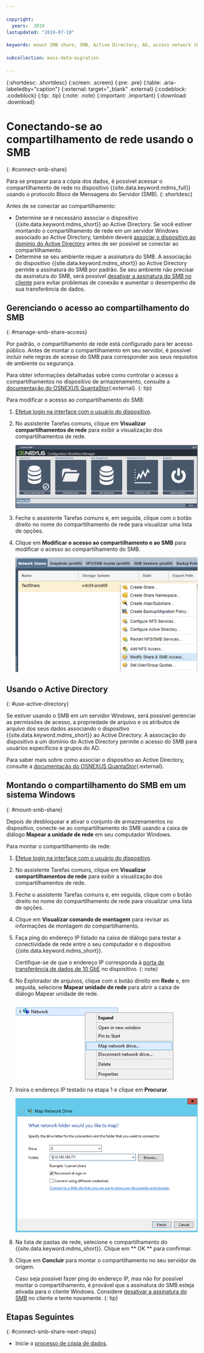 ```yaml
---

copyright:
  years:  2019
lastupdated: "2019-07-10"

keywords: mount SMB share, SMB, Active Directory, AD, access network share, connect to network share

subcollection: mass-data-migration

---
```


{:shortdesc: .shortdesc}
{:screen: .screen}
{:pre: .pre}
{:table: .aria-labeledby="caption"}
{:external: target="_blank" .external}
{:codeblock: .codeblock}
{:tip: .tip}
{:note: .note}
{:important: .important}
{:download: .download}

# Conectando-se ao compartilhamento de rede usando o SMB
{: #connect-smb-share}

Para se preparar para a cópia dos dados, é possível acessar o compartilhamento de rede no dispositivo {{site.data.keyword.mdms_full}} usando o protocolo Bloco de Mensagens do Servidor (SMB).
{: shortdesc}

Antes de se conectar ao compartilhamento:

- Determine se é necessário associar o dispositivo {{site.data.keyword.mdms_short}} ao Active Directory. Se você estiver montando o compartilhamento de rede em um servidor Windows associado ao Active Directory, também deverá [associar o dispositivo ao domínio do Active Directory](#use-active-directory) antes de ser possível se conectar ao compartilhamento.
- Determine se seu ambiente requer a assinatura do SMB. A associação do dispositivo {{site.data.keyword.mdms_short}} ao Active Directory permite a assinatura do SMB por padrão. Se seu ambiente não precisar da assinatura do SMB, será possível [desativar a assinatura do SMB no cliente](/docs/infrastructure/mass-data-migration?topic=mass-data-migration-troubleshooting#unable-to-mount-smb-share) para evitar problemas de conexão e aumentar o desempenho de sua transferência de dados.

## Gerenciando o acesso ao compartilhamento do SMB
{: #manage-smb-share-access}

Por padrão, o compartilhamento de rede está configurado para ter acesso público. Antes de montar o compartilhamento em seu servidor, é possível incluir nele regras de acesso do SMB para corresponder aos seus requisitos de ambiente ou segurança. 

Para obter informações detalhadas sobre como controlar o acesso a compartilhamentos no dispositivo de armazenamento, consulte a [documentação do OSNEXUS QuantaStor](https://wiki.osnexus.com/index.php?title=Network_Shares){:external}.
{: tip}

Para modificar o acesso ao compartilhamento do SMB:

1. [Efetue login na interface com o usuário do dispositivo](/docs/infrastructure/mass-data-migration?topic=mass-data-migration-access-ui#log-in-ui).
2. No assistente Tarefas comuns, clique em **Visualizar compartilhamentos de rede** para exibir a visualização dos compartilhamentos de rede.

   ![Ícones do fluxo de trabalho](images/workflow.png)
3. Feche o assistente Tarefas comuns e, em seguida, clique com o botão direito no nome do compartilhamento de rede para visualizar uma lista de opções. 
4. Clique em **Modificar o acesso ao compartilhamento e ao SMB** para modificar o acesso ao compartilhamento do SMB.

    ![Modificar o acesso ao compartilhamento do SMB](images/add-smb-access.png)

## Usando o Active Directory
{: #use-active-directory}

Se estiver usando o SMB em um servidor Windows, será possível gerenciar as permissões de acesso, a propriedade de arquivo e os atributos de arquivo dos seus dados associando o dispositivo {{site.data.keyword.mdms_short}} ao Active Directory. A associação do dispositivo a um domínio do Active Directory permite o acesso do SMB para usuários específicos e grupos do AD. 

Para saber mais sobre como associar o dispositivo ao Active Directory, consulte a [documentação do OSNEXUS QuantaStor](https://wiki.osnexus.com/index.php?title=Network_Shares#Joining_an_AD_Domain){:external}.

## Montando o compartilhamento do SMB em um sistema Windows
{: #mount-smb-share}

Depois de desbloquear e ativar o conjunto de armazenamentos no dispositivo, conecte-se ao compartilhamento do SMB usando a caixa de diálogo **Mapear a unidade de rede** em seu computador Windows.

Para montar o compartilhamento de rede:

1. [Efetue login na interface com o usuário do dispositivo](/docs/infrastructure/mass-data-migration?topic=mass-data-migration-access-ui#log-in-ui).
2. No assistente Tarefas comuns, clique em **Visualizar compartilhamentos de rede** para exibir a visualização dos compartilhamentos de rede.
3. Feche o assistente Tarefas comuns e, em seguida, clique com o botão direito no nome do compartilhamento de rede para visualizar uma lista de opções. 
4. Clique em **Visualizar comando de montagem** para revisar as informações de montagem do compartilhamento.
5. Faça ping do endereço IP listado na caixa de diálogo para testar a conectividade de rede entre o seu computador e o dispositivo {{site.data.keyword.mdms_short}}.

   Certifique-se de que o endereço IP corresponda à [porta de transferência de dados de 10 GbE](/docs/infrastructure/mass-data-migration?topic=mass-data-migration-device-overview#network-settings) no dispositivo.
   {: note} 
6. No Explorador de arquivos, clique com o botão direito em **Rede** e, em seguida, selecione **Mapear unidade de rede** para abrir a caixa de diálogo Mapear unidade de rede.

   ![Abrir a caixa de diálogo Mapear unidade de rede](images/map-network-drive.png)
7. Insira o endereço IP testado na etapa 1 e clique em **Procurar**.

   ![Conectar-se ao compartilhamento de rede](images/map-network-drive-dialog.png)
8. Na lista de pastas de rede, selecione o compartilhamento do {{site.data.keyword.mdms_short}}. Clique em  ** OK **  para confirmar.
9. Clique em **Concluir** para montar o compartilhamento no seu servidor de origem.

    Caso seja possível fazer ping do endereço IP, mas não for possível montar o compartilhamento, é provável que a assinatura do SMB esteja ativada para o cliente Windows. Considere [desativar a assinatura do SMB](/docs/infrastructure/mass-data-migration?topic=mass-data-migration-troubleshooting#unable-to-mount-smb-share) no cliente e tente novamente.
    {: tip} 

## Etapas Seguintes
{: #connect-smb-share-next-steps}

- Inicie o [processo de cópia de dados](/docs/infrastructure/mass-data-migration?topic=mass-data-migration-copy-data).
